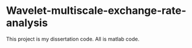 # Wavelet-multiscale-exchange-rate-analysis
This project is my dissertation code. All is matlab code.

